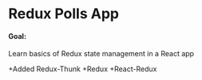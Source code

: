 # Redux Polls App

#### Goal:

Learn basics of Redux state management in a React app

+Added Redux-Thunk
+Redux
+React-Redux
